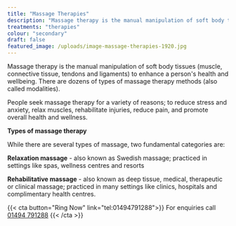 ```yaml
---
title: "Massage Therapies"
description: "Massage therapy is the manual manipulation of soft body tissues (muscle, connective tissue, tendons and ligaments) to enhance a person's health and wellbeing."
treatments: "therapies"
colour: "secondary"
draft: false
featured_image: /uploads/image-massage-therapies-1920.jpg
---
```


Massage therapy is the manual manipulation of soft body tissues (muscle, connective tissue, tendons and ligaments) to enhance a person's health and wellbeing. There are dozens of types of massage therapy methods (also called modalities).

People seek massage therapy for a variety of reasons; to reduce stress and anxiety, relax muscles, rehabilitate injuries, reduce pain, and promote overall health and wellness.

**Types of massage therapy**

While there are several types of massage, two fundamental categories are:

**Relaxation massage** - also known as Swedish massage; practiced in settings like spas, wellness centres and resorts

**Rehabilitative massage** - also known as deep tissue, medical, therapeutic or clinical massage; practiced in many settings like clinics, hospitals and complimentary health centres.

{{< cta button="Ring Now" link="tel:01494791288">}}
For enquiries call [01494 791288](tel:01494791288)
{{< /cta >}}
